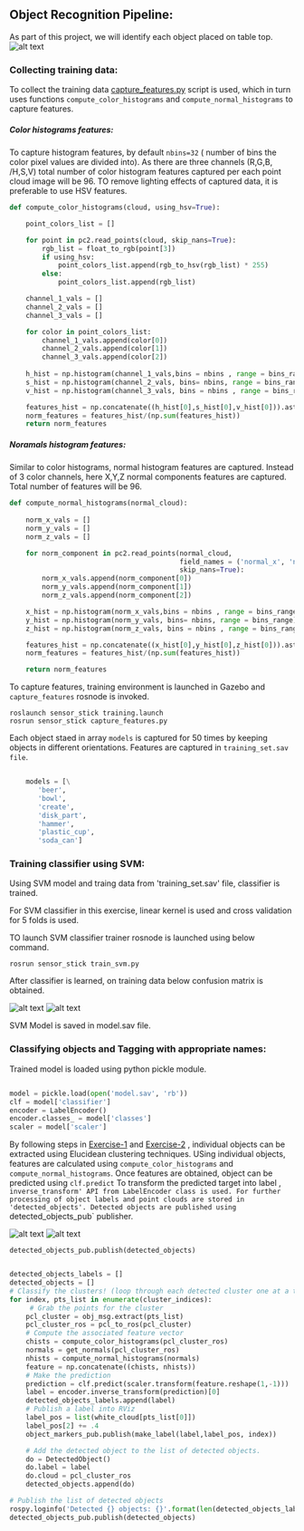 [//]: # (Image References)

[cluster_3_msg]: ./misc_images/cluster_3.PNG
[flat_top_msg]: ./misc_images/flat_top.PNG
[object_iden_msg]: ./misc_images/object_identification.PNG
[object_reco_msg]: ./misc_images/object_reco_3.PNG
[CM_1]: ./misc_images/figure_1.png
[CM_2]: ./misc_images/figure_2.png

## Object Recognition Pipeline:

As part of this project, we will identify each object placed on table top.
![alt text][object_reco_msg]

### Collecting training data:

To collect the training data [capture_features.py](https://github.com/rupimanoj/Perception-Exercises/blob/master/Exercise-3/sensor_stick/scripts/capture_features.py) script is used, which in turn uses functions `compute_color_histograms` and `compute_normal_histograms` to capture features.



##### Color histograms features:

To capture histogram features, by default `nbins=32` ( number of bins the color pixel values are divided into). As there are three channels  (R,G,B, /H,S,V) total number of color histogram features captured per each point cloud image will be 96. TO remove lighting effects of captured data, it is preferable to use HSV features.

``` python
def compute_color_histograms(cloud, using_hsv=True):

    point_colors_list = []

    for point in pc2.read_points(cloud, skip_nans=True):
        rgb_list = float_to_rgb(point[3])
        if using_hsv:
            point_colors_list.append(rgb_to_hsv(rgb_list) * 255)
        else:
            point_colors_list.append(rgb_list)

    channel_1_vals = []
    channel_2_vals = []
    channel_3_vals = []

    for color in point_colors_list:
        channel_1_vals.append(color[0])
        channel_2_vals.append(color[1])
        channel_3_vals.append(color[2])
    
    h_hist = np.histogram(channel_1_vals,bins = nbins , range = bins_range)
    s_hist = np.histogram(channel_2_vals, bins= nbins, range = bins_range)
    v_hist = np.histogram(channel_3_vals, bins = nbins , range = bins_range)

    features_hist = np.concatenate((h_hist[0],s_hist[0],v_hist[0])).astype(np.float64)
    norm_features = features_hist/(np.sum(features_hist))
    return norm_features

```

##### Noramals histogram features:

Similar to color histograms, normal histogram features are captured. Instead of 3 color channels, here X,Y,Z normal components features are captured. Total number of features will be 96.

``` python
def compute_normal_histograms(normal_cloud):
    
    norm_x_vals = []
    norm_y_vals = []
    norm_z_vals = []

    for norm_component in pc2.read_points(normal_cloud,
                                          field_names = ('normal_x', 'normal_y', 'normal_z'),
                                          skip_nans=True):
        norm_x_vals.append(norm_component[0])
        norm_y_vals.append(norm_component[1])
        norm_z_vals.append(norm_component[2])

    x_hist = np.histogram(norm_x_vals,bins = nbins , range = bins_range)
    y_hist = np.histogram(norm_y_vals, bins= nbins, range = bins_range)
    z_hist = np.histogram(norm_z_vals, bins = nbins , range = bins_range)

    features_hist = np.concatenate((x_hist[0],y_hist[0],z_hist[0])).astype(np.float64)
    norm_features = features_hist/(np.sum(features_hist))

    return norm_features

```

To capture features, training environment is launched in Gazebo and `capture_features` rosnode is invoked.

`roslaunch sensor_stick training.launch` <br/>
`rosrun sensor_stick capture_features.py`

Each object staed in array `models` is captured for 50 times by keeping objects in different orientations. Features are captured in `training_set.sav file`.

``` python

    models = [\
       'beer',
       'bowl',
       'create',
       'disk_part',
       'hammer',
       'plastic_cup',
       'soda_can']

```

### Training classifier using SVM:

Using SVM model and traing data from 'training_set.sav' file, classifier is trained.

For SVM classifier in this exercise, linear kernel is used and cross validation for 5 folds is used.

TO launch SVM classifier trainer rosnode is launched using below command.

`rosrun sensor_stick train_svm.py`

After classifier is learned, on training data below confusion matrix is obtained.

![alt text][CM_1]
![alt text][CM_2]

SVM Model is saved in model.sav file.

### Classifying objects and Tagging with appropriate names:


Trained model is loaded using python pickle module.

``` python

model = pickle.load(open('model.sav', 'rb'))
clf = model['classifier']
encoder = LabelEncoder()
encoder.classes_ = model['classes']
scaler = model['scaler']

```

By following steps in [Exercise-1](https://github.com/rupimanoj/Perception-Exercises/blob/master/Exercise-1/report.md)  and [Exercise-2](https://github.com/rupimanoj/Perception-Exercises/blob/master/Exercise-2/report.md) , individual objects can be extracted using Elucidean clustering techniques.
USing individual objects, features are calculated using `compute_color_histograms` and `compute_normal_histograms`.
Once features are obtained, object can be predicted using `clf.predict` 
To transform the predicted target into label , `inverse_transform' API from LabelEncoder class is used.
For further processing of object labels and point clouds are stored in 'detected_objects'.
Detected objects are published using `detected_objects_pub` publisher. <br/>

![alt text][cluster_3_msg]
![alt text][object_iden_msg]

`detected_objects_pub.publish(detected_objects)` <br/>

```python

detected_objects_labels = []
detected_objects = []
# Classify the clusters! (loop through each detected cluster one at a time)
for index, pts_list in enumerate(cluster_indices):
	 # Grab the points for the cluster       
	pcl_cluster = obj_msg.extract(pts_list)
	pcl_cluster_ros = pcl_to_ros(pcl_cluster)
	# Compute the associated feature vector
	chists = compute_color_histograms(pcl_cluster_ros)
	normals = get_normals(pcl_cluster_ros)
	nhists = compute_normal_histograms(normals)
	feature = np.concatenate((chists, nhists))
	# Make the prediction
	prediction = clf.predict(scaler.transform(feature.reshape(1,-1)))
	label = encoder.inverse_transform(prediction)[0]
	detected_objects_labels.append(label)
	# Publish a label into RViz
	label_pos = list(white_cloud[pts_list[0]])
	label_pos[2] += .4
	object_markers_pub.publish(make_label(label,label_pos, index))

	# Add the detected object to the list of detected objects.
	do = DetectedObject()
	do.label = label
	do.cloud = pcl_cluster_ros
	detected_objects.append(do)

# Publish the list of detected objects
rospy.loginfo('Detected {} objects: {}'.format(len(detected_objects_labels), detected_objects_labels))
detected_objects_pub.publish(detected_objects)

```



